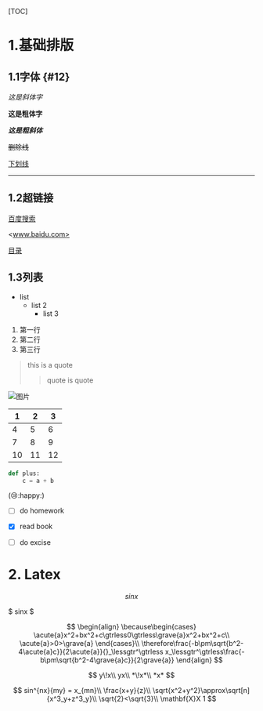 

[TOC]



# 1.基础排版

## 1.1字体 {#12}

*这是斜体字*

**这是粗体字**

***这是粗斜体***

~~删除线~~

<u>下划线</u>

***

## 1.2超链接

 [百度搜索](https://www.baidu.com)

[1]:https://www.baidu.com "Baidu"
[2]:https://www.google.com "Google"

<www.baidu.com>

 [目录](#12)

## 1.3列表

- list
  + list 2
    * list 3



1. 第一行
2. 第二行
3. 第三行

> this is a quote
>
> > quote is quote







![图片 ](D:\GitHub\Public\Math\Sinh_cosh_tanh.svg.png)





[^注释]: somebody that I used to know



| 1    | 2    | 3    |
| ---- | ---- | ---- |
| 4    | 5    | 6    |
| 7    | 8    | 9    |
| 10   | 11   | 12   |

```python
def plus:
	c = a + b
```

(:cry::happy:)



- [ ] do homework

- [x] read book

- [ ] do excise



#  2. Latex 


$$
sinx
$$

$ sinx $

$$
\begin{align}
\because\begin{cases}
\acute{a}x^2+bx^2+c\gtrless0\gtrless\grave{a}x^2+bx^2+c\\
\acute{a}>0>\grave{a}
\end{cases}\\
\therefore\frac{-b\pm\sqrt{b^2-4\acute{a}c}}{2\acute{a}}{}_\lessgtr^\gtrless x_\lessgtr^\gtrless\frac{-b\pm\sqrt{b^2-4\grave{a}c}}{2\grave{a}}
\end{align}
$$

$$
y\!x\\
yx\\
*\!x*\\
*x*
$$


$$
sin^{nx}{my} = x_{mn}\\
\frac{x+y}{z}\\
\sqrt{x^2+y^2}\approx\sqrt[n]{x^3_y+z^3_y}\\
\sqrt{2}<\sqrt{3}\\
\mathbf{X}X
1  
$$




